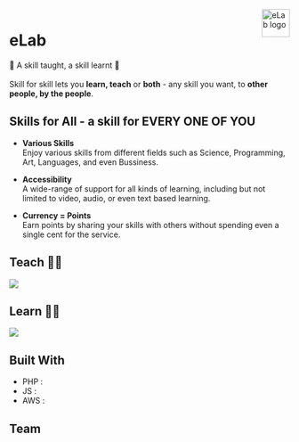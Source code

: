 <a href="https://github.com/gayuru/eLab">
    <img src="https://imgur.com/1u6LFjr.png" alt="eLab logo" title="eLab" align="right" height="50" />
</a>

eLab
======================
🎉 A skill taught, a skill learnt 🎉 <br><br>
Skill for skill lets you **learn, teach** or **both** - any skill you want, to **other people, by the people**.

## Skills for All - a skill for EVERY ONE OF YOU ##

- **Various Skills**
<br> Enjoy various skills from different fields such as Science, Programming, Art, Languages, and even Bussiness.

- **Accessibility**
<br> A wide-range of support for all kinds of learning, including but not limited to video, audio, or even text based learning.

- **Currency = Points**
<br> Earn points by sharing your skills with others without spending even a single cent for the service.

## Teach 👨‍🏫 

![](https://imgur.com/qT7uxW5.png)

## Learn 👩‍🎓

![](https://imgur.com/ndRHpHz.png)

## Built With
- PHP :
- JS :
- AWS :

## Team
